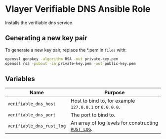 # Vlayer Verifiable DNS Ansible Role

Installs the verifiable dns service.

## Generating a new key pair

To generate a new key pair, replace the *.pem in `files` with:

```sh
openssl genpkey -algorithm RSA -out private-key.pem
openssl rsa -pubout -in private-key.pem -out public-key.pem
```

## Variables

| Name | Purpose |
| --- | --- |
| `verifiable_dns_host` | Host to bind to, for example `127.0.0.1` or `0.0.0.0`. |
| `verifiable_dns_port` | The port to bind to. |
| `verifiable_dns_rust_log` | An array of log levels for constructing [`RUST_LOG`](https://rust-lang-nursery.github.io/rust-cookbook/development_tools/debugging/config_log.html). |
